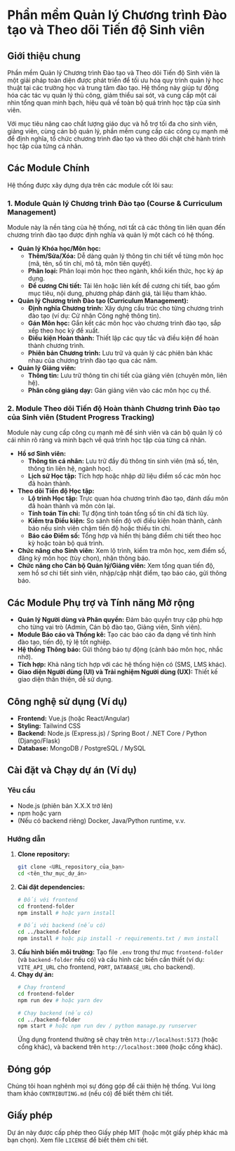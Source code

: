 # Phần mềm Quản lý Chương trình Đào tạo và Theo dõi Tiến độ Sinh viên

## Giới thiệu chung

Phần mềm Quản lý Chương trình Đào tạo và Theo dõi Tiến độ Sinh viên là một giải pháp toàn diện được phát triển để tối ưu hóa quy trình quản lý học thuật tại các trường học và trung tâm đào tạo. Hệ thống này giúp tự động hóa các tác vụ quản lý thủ công, giảm thiểu sai sót, và cung cấp một cái nhìn tổng quan minh bạch, hiệu quả về toàn bộ quá trình học tập của sinh viên.

Với mục tiêu nâng cao chất lượng giáo dục và hỗ trợ tối đa cho sinh viên, giảng viên, cùng cán bộ quản lý, phần mềm cung cấp các công cụ mạnh mẽ để định nghĩa, tổ chức chương trình đào tạo và theo dõi chặt chẽ hành trình học tập của từng cá nhân.

## Các Module Chính

Hệ thống được xây dựng dựa trên các module cốt lõi sau:

### 1. Module Quản lý Chương trình Đào tạo (Course & Curriculum Management)

Module này là nền tảng của hệ thống, nơi tất cả các thông tin liên quan đến chương trình đào tạo được định nghĩa và quản lý một cách có hệ thống.

* **Quản lý Khóa học/Môn học:**
    * **Thêm/Sửa/Xóa:** Dễ dàng quản lý thông tin chi tiết về từng môn học (mã, tên, số tín chỉ, mô tả, môn tiên quyết).
    * **Phân loại:** Phân loại môn học theo ngành, khối kiến thức, học kỳ áp dụng.
    * **Đề cương Chi tiết:** Tải lên hoặc liên kết đề cương chi tiết, bao gồm mục tiêu, nội dung, phương pháp đánh giá, tài liệu tham khảo.
* **Quản lý Chương trình Đào tạo (Curriculum Management):**
    * **Định nghĩa Chương trình:** Xây dựng cấu trúc cho từng chương trình đào tạo (ví dụ: Cử nhân Công nghệ thông tin).
    * **Gán Môn học:** Gắn kết các môn học vào chương trình đào tạo, sắp xếp theo học kỳ đề xuất.
    * **Điều kiện Hoàn thành:** Thiết lập các quy tắc và điều kiện để hoàn thành chương trình.
    * **Phiên bản Chương trình:** Lưu trữ và quản lý các phiên bản khác nhau của chương trình đào tạo qua các năm.
* **Quản lý Giảng viên:**
    * **Thông tin:** Lưu trữ thông tin chi tiết của giảng viên (chuyên môn, liên hệ).
    * **Phân công giảng dạy:** Gán giảng viên vào các môn học cụ thể.

### 2. Module Theo dõi Tiến độ Hoàn thành Chương trình Đào tạo của Sinh viên (Student Progress Tracking)

Module này cung cấp công cụ mạnh mẽ để sinh viên và cán bộ quản lý có cái nhìn rõ ràng và minh bạch về quá trình học tập của từng cá nhân.

* **Hồ sơ Sinh viên:**
    * **Thông tin cá nhân:** Lưu trữ đầy đủ thông tin sinh viên (mã số, tên, thông tin liên hệ, ngành học).
    * **Lịch sử Học tập:** Tích hợp hoặc nhập dữ liệu điểm số các môn học đã hoàn thành.
* **Theo dõi Tiến độ Học tập:**
    * **Lộ trình Học tập:** Trực quan hóa chương trình đào tạo, đánh dấu môn đã hoàn thành và môn còn lại.
    * **Tính toán Tín chỉ:** Tự động tính toán tổng số tín chỉ đã tích lũy.
    * **Kiểm tra Điều kiện:** So sánh tiến độ với điều kiện hoàn thành, cảnh báo nếu sinh viên chậm tiến độ hoặc thiếu tín chỉ.
    * **Báo cáo Điểm số:** Tổng hợp và hiển thị bảng điểm chi tiết theo học kỳ hoặc toàn bộ quá trình.
* **Chức năng cho Sinh viên:** Xem lộ trình, kiểm tra môn học, xem điểm số, đăng ký môn học (tùy chọn), nhận thông báo.
* **Chức năng cho Cán bộ Quản lý/Giảng viên:** Xem tổng quan tiến độ, xem hồ sơ chi tiết sinh viên, nhập/cập nhật điểm, tạo báo cáo, gửi thông báo.

## Các Module Phụ trợ và Tính năng Mở rộng

* **Quản lý Người dùng và Phân quyền:** Đảm bảo quyền truy cập phù hợp cho từng vai trò (Admin, Cán bộ đào tạo, Giảng viên, Sinh viên).
* **Module Báo cáo và Thống kê:** Tạo các báo cáo đa dạng về tình hình đào tạo, tiến độ, tỷ lệ tốt nghiệp.
* **Hệ thống Thông báo:** Gửi thông báo tự động (cảnh báo môn học, nhắc nhở).
* **Tích hợp:** Khả năng tích hợp với các hệ thống hiện có (SMS, LMS khác).
* **Giao diện Người dùng (UI) và Trải nghiệm Người dùng (UX):** Thiết kế giao diện thân thiện, dễ sử dụng.

## Công nghệ sử dụng (Ví dụ)

* **Frontend:** Vue.js (hoặc React/Angular)
* **Styling:** Tailwind CSS
* **Backend:** Node.js (Express.js) / Spring Boot / .NET Core / Python (Django/Flask)
* **Database:** MongoDB / PostgreSQL / MySQL

## Cài đặt và Chạy dự án (Ví dụ)

### Yêu cầu

* Node.js (phiên bản X.X.X trở lên)
* npm hoặc yarn
* (Nếu có backend riêng) Docker, Java/Python runtime, v.v.

### Hướng dẫn

1.  **Clone repository:**
    ```bash
    git clone <URL_repository_của_bạn>
    cd <tên_thư_mục_dự_án>
    ```
2.  **Cài đặt dependencies:**
    ```bash
    # Đối với frontend
    cd frontend-folder
    npm install # hoặc yarn install

    # Đối với backend (nếu có)
    cd ../backend-folder
    npm install # hoặc pip install -r requirements.txt / mvn install
    ```
3.  **Cấu hình biến môi trường:**
    Tạo file `.env` trong thư mục `frontend-folder` (và `backend-folder` nếu có) và cấu hình các biến cần thiết (ví dụ: `VITE_API_URL` cho frontend, `PORT`, `DATABASE_URL` cho backend).
4.  **Chạy dự án:**
    ```bash
    # Chạy frontend
    cd frontend-folder
    npm run dev # hoặc yarn dev

    # Chạy backend (nếu có)
    cd ../backend-folder
    npm start # hoặc npm run dev / python manage.py runserver
    ```
    Ứng dụng frontend thường sẽ chạy trên `http://localhost:5173` (hoặc cổng khác), và backend trên `http://localhost:3000` (hoặc cổng khác).

## Đóng góp

Chúng tôi hoan nghênh mọi sự đóng góp để cải thiện hệ thống. Vui lòng tham khảo `CONTRIBUTING.md` (nếu có) để biết thêm chi tiết.

## Giấy phép

Dự án này được cấp phép theo Giấy phép MIT (hoặc một giấy phép khác mà bạn chọn). Xem file `LICENSE` để biết thêm chi tiết.